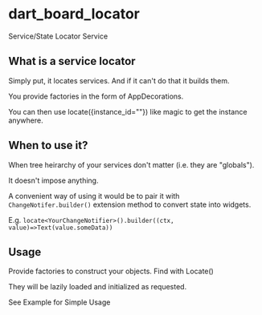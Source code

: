 # dart_board_locator

Service/State Locator Service

## What is a service locator

Simply put, it locates services. And if it can't do that it builds them.

You provide factories in the form of AppDecorations.

You can then use locate<T>({instance_id=""}) like magic to get the instance anywhere.

## When to use it?

When tree heirarchy of your services don't matter (i.e. they are "globals").

It doesn't impose anything.

A convenient way of using it would be to pair it with `ChangeNotifer.builder()` extension method to convert state into widgets. 

E.g.
`locate<YourChangeNotifier>().builder((ctx, value)=>Text(value.someData))`

## Usage
Provide factories to construct your objects.
Find with Locate<T>()

They will be lazily loaded and initialized as requested.

See Example for Simple Usage